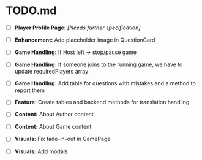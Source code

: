# TODO.md

- [ ] **Player Profile Page:** _[Needs further specification]_
- [ ] **Enhancement:** Add placeholder image in QuestionCard
- [ ] **Game Handling:** If Host left -> stop/pause game
- [ ] **Game Handling:** If someone joins to the running game, we have to update requiredPlayers array
- [ ] **Game Handling:** Add table for questions with mistakes and a method to report them
- [ ] **Feature:** Create tables and backend methods for translation handling
- [ ] **Content:** About Author content
- [ ] **Content:** About Game content
- [ ] **Visuals:** Fix fade-in-out in GamePage
- [ ] **Visuals:** Add modals

